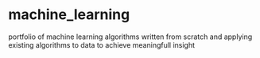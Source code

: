 # machine_learning
portfolio of machine learning algorithms written from scratch and applying existing algorithms to data to achieve meaningfull insight
